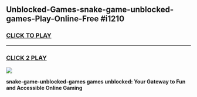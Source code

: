 
## Unblocked-Games-snake-game-unblocked-games-Play-Online-Free #i1210
<h3>
<a href="https://us.freeplayer.one?title=snake-game-unblocked-games&ref=10M">CLICK TO PLAY</a></h3>
<hr>

<h3>
<a href="https://us.freeplayer.one?title=snake-game-unblocked-games&ref=10M">CLICK 2 PLAY</a>
  
</h3>

<a href="https://us.freeplayer.one?title=snake-game-unblocked-games&ref=10M"><img src="https://clearcache.store/games.png"></a>


**snake-game-unblocked-games games unblocked: Your Gateway to Fun and Accessible Online Gaming**
